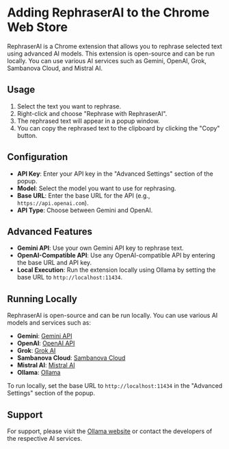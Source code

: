 # Adding RephraserAI to the Chrome Web Store

RephraserAI is a Chrome extension that allows you to rephrase selected text using advanced AI models. This extension is open-source and can be run locally. You can use various AI services such as Gemini, OpenAI, Grok, Sambanova Cloud, and Mistral AI.

## Usage

1. Select the text you want to rephrase.
2. Right-click and choose "Rephrase with RephraserAI".
3. The rephrased text will appear in a popup window.
4. You can copy the rephrased text to the clipboard by clicking the "Copy" button.

## Configuration

- **API Key**: Enter your API key in the "Advanced Settings" section of the popup.
- **Model**: Select the model you want to use for rephrasing.
- **Base URL**: Enter the base URL for the API (e.g., `https://api.openai.com`).
- **API Type**: Choose between Gemini and OpenAI.

## Advanced Features

- **Gemini API**: Use your own Gemini API key to rephrase text.
- **OpenAI-Compatible API**: Use any OpenAI-compatible API by entering the base URL and API key.
- **Local Execution**: Run the extension locally using Ollama by setting the base URL to `http://localhost:11434`.

## Running Locally

RephraserAI is open-source and can be run locally. You can use various AI models and services such as:

- **Gemini**: [Gemini API](https://gemini.com)
- **OpenAI**: [OpenAI API](https://openai.com)
- **Grok**: [Grok AI](https://grok.com)
- **Sambanova Cloud**: [Sambanova Cloud](https://sambanova.ai)
- **Mistral AI**: [Mistral AI](https://mistral.ai)
- **Ollama**: [Ollama](https://ollama.com)

To run locally, set the base URL to `http://localhost:11434` in the "Advanced Settings" section of the popup.

## Support

For support, please visit the [Ollama website](https://ollama.com) or contact the developers of the respective AI services.

